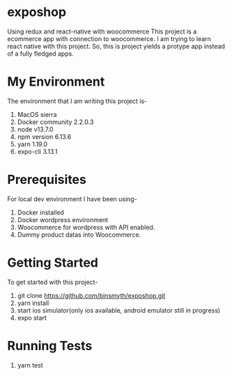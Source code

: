 # exposhop
Using redux and react-native with woocommerce
This project is a ecommerce app with connection to woocommerce.
I am trying to learn react native with this project. So, this is project yields a protype app instead of a fully fledged apps.

# My Environment
The environment that I am writing this project is-
1. MacOS sierra
2. Docker community 2.2.0.3
3. node v13.7.0
4. npm version 6.13.6
5. yarn 1.19.0
6. expo-cli 3.13.1

# Prerequisites
For local dev environment I have been using-
1. Docker installed
2. Docker wordpress environment
4. Woocommerce for wordpress with API enabled.
5. Dummy product datas into Woocommerce.

# Getting Started
To get started with this project-
1. git clone https://github.com/binsmyth/exposhop.git
2. yarn install
3. start ios simulator(only ios available, android emulator still in progress)
4. expo start

# Running Tests
1. yarn test
